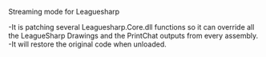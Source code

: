 Streaming mode for Leaguesharp

-It is patching several Leaguesharp.Core.dll functions so it can override all the LeagueSharp Drawings and the PrintChat outputs from every assembly.
-It will restore the original code when unloaded.
